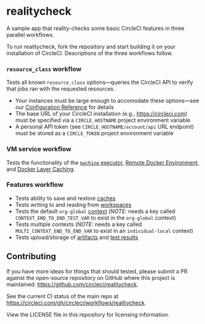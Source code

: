 # realitycheck

A sample app that reality-checks some basic CircleCI features in three parallel workflows.

To run realitycheck, fork the repository and start building it on your installation of CircleCI. Descriptions of the three workflows follow.


### `resource_class` workflow

Tests all known `resource_class` options—queries the CircleCI API to verify that jobs ran with the requested resources.

- Your instances must be large enough to accomodate these options—see our [Configuration Reference](https://circleci.com/docs/2.0/configuration-reference/#resource_class) for details
- The base URL of your CircleCI installation (e.g., https://circleci.com) must be specified via a `CIRCLE_HOSTNAME` project environment variable
- A personal API token (see `CIRCLE_HOSTNAME/account/api` URL endpoint) must be stored as a `CIRCLE_TOKEN` project environment variable


### VM service workflow

Tests the functionality  of the [`machine` executor](https://circleci.com/docs/2.0/executor-types/#using-machine), [Remote Docker Environment](https://circleci.com/docs/2.0/building-docker-images), and [Docker Layer Caching](https://circleci.com/docs/2.0/docker-layer-caching).


### Features workflow

- Tests ability to save and restore [caches](circleci.com/docs/2.0/caching)
- Tests writing to and reading from [workspaces](https://circleci.com/docs/2.0/workflows/#using-workspaces-to-share-data-among-jobs)
- Tests the default `org-global` [context](https://circleci.com/docs/2.0/contexts) (*NOTE:* needs a key called `CONTEXT_END_TO_END_TEST_VAR` to exist in the `org-global` context)
- Tests multiple contexts (*NOTE:* needs a key called `MULTI_CONTEXT_END_TO_END_VAR` to exist in an `individual-local` context)
- Tests upload/storage of [artifacts](https://circleci.com/docs/2.0/artifacts) and [test results](https://circleci.com/docs/2.0/collect-test-data)


## Contributing

If you have more ideas for things that should tested, please submit a PR against the open-source repository on GitHub where this project is maintained: <https://github.com/circleci/realitycheck>.

See the current CI status of the main repo at <https://circleci.com/gh/circleci/workflows/realitycheck>.

View the LICENSE file in this repository for licensing information.

